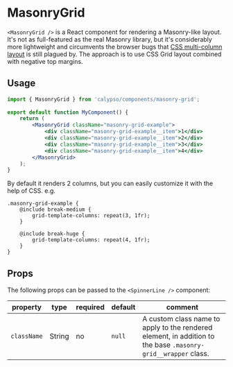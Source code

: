 # MasonryGrid

`<MasonryGrid />` is a React component for rendering a Masonry-like layout.<br />
It's not as full-featured as the real Masonry library, but it's considerably more lightweight and circumvents the browser bugs that [CSS multi-column layout](https://developer.mozilla.org/en-US/docs/Web/CSS/CSS_multicol_layout) is still plagued by. The approach is to use CSS Grid layout combined with negative top margins.

## Usage
```jsx
import { MasonryGrid } from 'calypso/components/masonry-grid';
 
export default function MyComponent() {
	return (
		<MasonryGrid className="masonry-grid-example">
			<div className="masonry-grid-example__item">1</div>
			<div className="masonry-grid-example__item">2</div>
			<div className="masonry-grid-example__item">3</div>
			<div className="masonry-grid-example__item">4</div>
		</MasonryGrid>
	);
}

```

By default it renders 2 columns, but you can easily customize it with the help of CSS. e.g.
```
.masonry-grid-example {
	@include break-medium {
		grid-template-columns: repeat(3, 1fr);
	}

	@include break-huge {
		grid-template-columns: repeat(4, 1fr);
	}
}
```

## Props

The following props can be passed to the `<SpinnerLine />` component:

| property    | type   | required | default | comment                                                                                              |
| ----------- | ------ | -------- | ------- | ---------------------------------------------------------------------------------------------------- |
| `className` | String | no       | `null`  | A custom class name to apply to the rendered element, in addition to the base `.masonry-grid__wrapper` class. |
